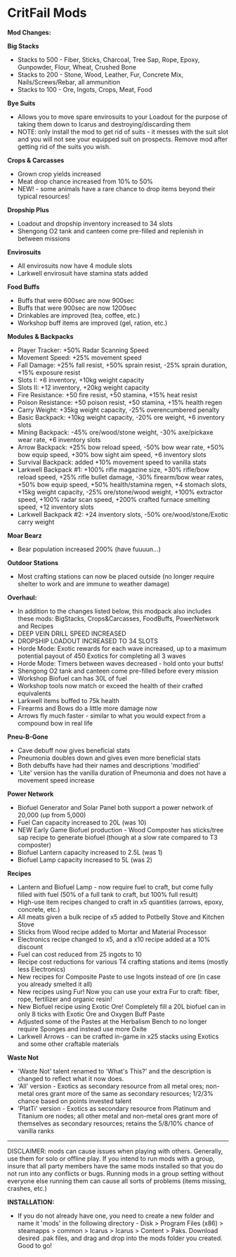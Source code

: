 # CritFail Mods

**Mod Changes:**

**Big Stacks**
* Stacks to 500 - Fiber, Sticks, Charcoal, Tree Sap, Rope, Epoxy, Gunpowder, Flour, Wheat, Crushed Bone
* Stacks to 200 - Stone, Wood, Leather, Fur, Concrete Mix, Nails/Screws/Rebar, all ammunition
* Stacks to 100 - Ore, Ingots, Crops, Meat, Food

**Bye Suits**
* Allows you to move spare envirosuits to your Loadout for the purpose of taking them down to Icarus and destroying/discarding them
* NOTE: only install the mod to get rid of suits - it messes with the suit slot and you will not see your equipped suit on prospects. Remove mod after getting rid of the suits you wish.

**Crops & Carcasses**
* Grown crop yields increased
* Meat drop chance increased from 10% to 50%
* NEW! - some animals have a rare chance to drop items beyond their typical resources!

**Dropship Plus**
* Loadout and dropship inventory increased to 34 slots
* Shengong O2 tank and canteen come pre-filled and replenish in between missions

**Envirosuits**
* All envirosuits now have 4 module slots
* Larkwell envirosuit have stamina stats added

**Food Buffs**
* Buffs that were 600sec are now 900sec
* Buffs that were 900sec are now 1200sec
* Drinkables are improved (tea, coffee, etc.)
* Workshop buff items are improved (gel, ration, etc.)

**Modules & Backpacks**
* Player Tracker: +50% Radar Scanning Speed
* Movement Speed: +25% movement speed
* Fall Damage: +25% fall resist, +50% sprain resist, -25% sprain duration, +15% exposure resist
* Slots I: +6 inventory, +10kg weight capacity
* Slots II: +12 inventory, +20kg weight capacity
* Fire Resistance: +50 fire resist, +50 stamina, +15% heat resist
* Poison Resistance: +50 poison resist, +50 stamina, +15% health regen
* Carry Weight: +35kg weight capacity, -25% overencumbered penalty
* Basic Backpack: +10kg weight capacity, -20% ore weight, +6 inventory slots
* Mining Backpack: -45% ore/wood/stone weight, -30% axe/pickaxe wear rate, +6 inventory slots
* Arrow Backpack: +25% bow reload speed, -50% bow wear rate, +50% bow equip speed, +30% bow sight aim speed, +6 inventory slots
* Survival Backpack: added +10% movement speed to vanilla stats
* Larkwell Backpack #1: +100% rifle magazine size, +30% rifle/bow reload speed, +25% rifle bullet damage, -30% firearm/bow wear rates, +50% bow equip speed, +50% health/stamina regen, +4 stomach slots, +15kg weight capacity, -25% ore/stone/wood weight, +100% extractor speed, +100% radar scan speed, +200% crafted furnace smelting speed, +12 inventory slots
* Larkwell Backpack #2: +24 inventory slots, -50% ore/wood/stone/Exotic carry weight
 
**Moar Bearz**
* Bear population increased 200% (have fuuuun...)

**Outdoor Stations**
* Most crafting stations can now be placed outside (no longer require shelter to work and are immune to weather damage)

**Overhaul:**
* In addition to the changes listed below, this modpack also includes these mods: BigStacks, Crops&Carcasses, FoodBuffs, PowerNetwork and Recipes
* DEEP VEIN DRILL SPEED INCREASED
* DROPSHIP LOADOUT INCREASED TO 34 SLOTS
* Horde Mode: Exotic rewards for each wave increased, up to a maximum potential payout of 450 Exotics for completing all 3 waves
* Horde Mode: Timers between waves decreased - hold onto your butts!
* Shengong O2 tank and canteen come pre-filled before every mission
* Workshop Biofuel can has 30L of fuel
* Workshop tools now match or exceed the health of their crafted equivalents
* Larkwell items buffed to 75k health
* Firearms and Bows do a little more damage now
* Arrows fly much faster - similar to what you would expect from a compound bow in real life

**Pneu-B-Gone**
* Cave debuff now gives beneficial stats
* Pneumonia doubles down and gives even more beneficial stats
* Both debuffs have had their names and descriptions 'modified'
* 'Lite' version has the vanilla duration of Pneumonia and does not have a movement speed increase

**Power Network**
* Biofuel Generator and Solar Panel both support a power network of 20,000 (up from 5,000)
* Fuel Can capacity increased to 20L (was 10)
* NEW Early Game Biofuel production - Wood Composter has sticks/tree sap recipe to generate biofuel (though at a slow rate compared to T3 composter)
* Biofuel Lantern capacity increased to 2.5L (was 1)
* Biofuel Lamp capacity increased to 5L (was 2)

**Recipes**
* Lantern and Biofuel Lamp - now require fuel to craft, but come fully filled with fuel (50% of a full tank to craft, but 100% full result)
* High-use item recipes changed to craft in x5 quantities (arrows, epoxy, concrete, etc.)
* All meats given a bulk recipe of x5 added to Potbelly Stove and Kitchen Stove
* Sticks from Wood recipe added to Mortar and Material Processor
* Electronics recipe changed to x5, and a x10 recipe added at a 10% discount
* Fuel can cost reduced from 25 ingots to 10
* Recipe cost reductions for various T4 crafting stations and items (mostly less Electronics)
* New recipes for Composite Paste to use Ingots instead of ore (in case you already smelted it all)
* New recipes using Fur! Now you can use your extra Fur to craft: fiber, rope, fertilizer and organic resin!
* New Biofuel recipe using Exotic Ore! Completely fill a 20L biofuel can in only 8 ticks with Exotic Ore and Oxygen Buff Paste
* Adjusted some of the Pastes at the Herbalism Bench to no longer require Sponges and instead use more Oxite
* Larkwell Arrows - can be crafted in-game in x25 stacks using Exotics and some other craftable materials

**Waste Not**
* 'Waste Not' talent renamed to 'What's This?' and the description is changed to reflect what it now does.
* 'All' version - Exotics as secondary resource from all metal ores; non-metal ores grant more of the same as secondary resources; 1/2/3% chance based on points invested talent
* 'PlatTi' version - Exotics as secondary resource from Platinum and Titanium ore nodes; all other metal and non-metal ores grant more of themselves as secondary resources; retains the 5/8/10% chance of vanilla ranks

_______________________________________________________________________________________________________________________________________________________________________

DISCLAIMER: mods can cause issues when playing with others. Generally, use them for solo or offline play. If you intend to run mods with a group, insure that all party members have the same mods installed so that you do not run into any conflicts or bugs. Running mods in a group setting without everyone else running them can cause all sorts of problems (items missing, crashes, etc.)

**INSTALLATION:**
* If you do not already have one, you need to create a new folder and name it 'mods' in the following directory - Disk > Program Files (x86) > steamapps > common > Icarus > Icarus > Content > Paks. Download desired .pak files, and drag and drop into the mods folder you created. Good to go!
